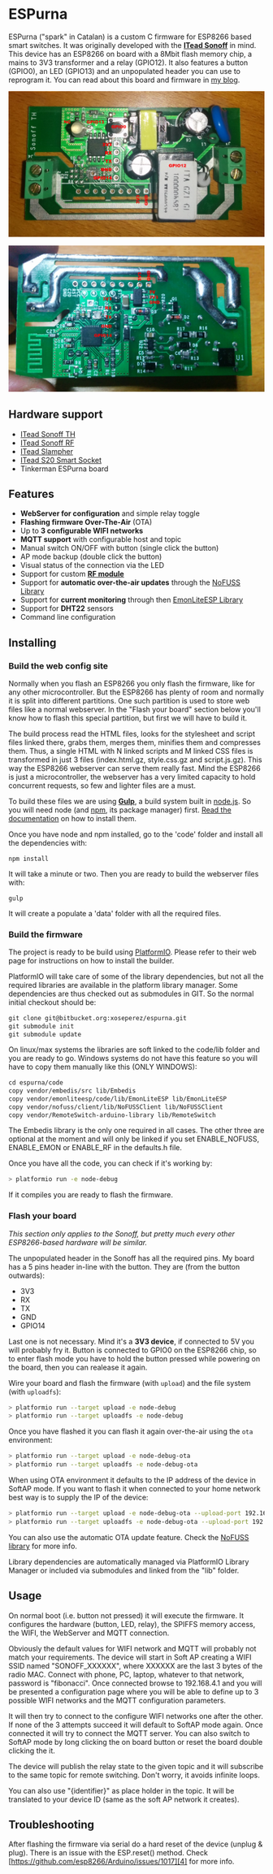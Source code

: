 # ESPurna

ESPurna ("spark" in Catalan) is a custom C firmware for ESP8266 based smart switches. It was originally developed with the **[ITead Sonoff][1]** in mind. This device has an ESP8266 on board with a 8Mbit flash memory chip, a mains to 3V3 transformer and a relay (GPIO12). It also features a button (GPIO0), an LED (GPIO13) and an unpopulated header you can use to reprogram it.
You can read about this board and firmware in [my blog][2].

![Sonoff board - front view](/images/pinout_front.jpg)

![Sonoff board - back view](/images/pinout_back.jpg)

## Hardware support

* [ITead Sonoff TH][1]
* [ITead Sonoff RF][8]
* [ITead Slampher][9]
* [ITead S20 Smart Socket][10]
* Tinkerman ESPurna board

## Features

* **WebServer for configuration** and simple relay toggle
* **Flashing firmware Over-The-Air** (OTA)
* Up to **3 configurable WIFI networks**
* **MQTT support** with configurable host and topic
* Manual switch ON/OFF with button (single click the button)
* AP mode backup (double click the button)
* Visual status of the connection via the LED
* Support for custom **[RF module][2]**
* Support for **automatic over-the-air updates** through the [NoFUSS Library][6]
* Support for **current monitoring** through then [EmonLiteESP Library][7]
* Support for **DHT22** sensors
* Command line configuration

## Installing

### Build the web config site

Normally when you flash an ESP8266 you only flash the firmware, like for any other microcontroller. But the ESP8266 has plenty of room and normally it is split into different partitions. One such partition is used to store web files like a normal webserver. In the "Flash your board" section below you'll know how to flash this special partition, but first we will have to build it.

The build process read the HTML files, looks for the stylesheet and script files linked there, grabs them, merges them, minifies them and compresses them. Thus, a single HTML with N linked scripts and M linked CSS files is transformed in just 3 files (index.html.gz, style.css.gz and script.js.gz). This way the ESP8266 webserver can serve them really fast. Mind the ESP8266 is just a microcontroller, the webserver has a very limited capacity to hold concurrent requests, so few and lighter files are a must.

To build these files we are using **[Gulp][11]**, a build system built in [node.js][13]. So you will need node (and [npm][14], its package manager) first. [Read the documentation][12] on how to install them.

Once you have node and npm installed, go to the 'code' folder and install all the dependencies with:

```
npm install
```

It will take a minute or two. Then you are ready to build the webserver files with:

```
gulp
```

It will create a populate a 'data' folder with all the required files.

### Build the firmware

The project is ready to be build using [PlatformIO][3].
Please refer to their web page for instructions on how to install the builder.

PlatformIO will take care of some of the library dependencies, but not all the required libraries are available in the platform library manager. Some dependencies are thus checked out as submodules in GIT. So the normal initial checkout should be:

```
git clone git@bitbucket.org:xoseperez/espurna.git
git submodule init
git submodule update
```

On linux/max systems the libraries are soft linked to the code/lib folder and you are ready to go. Windows systems do not have this feature so you will have to copy them manually like this (ONLY WINDOWS):

```
cd espurna/code
copy vendor/embedis/src lib/Embedis
copy vendor/emonliteesp/code/lib/EmonLiteESP lib/EmonLiteESP
copy vendor/nofuss/client/lib/NoFUSSClient lib/NoFUSSClient
copy vendor/RemoteSwitch-arduino-library lib/RemoteSwitch
```

The Embedis library is the only one required in all cases. The other three are optional at the moment and will only be linked if you set ENABLE_NOFUSS, ENABLE_EMON or ENABLE_RF in the defaults.h file.

Once you have all the code, you can check if it's working by:

```bash
> platformio run -e node-debug
```

If it compiles you are ready to flash the firmware.

### Flash your board

*This section only applies to the Sonoff, but pretty much every other ESP8266-based hardware will be similar.*

The unpopulated header in the Sonoff has all the required pins. My board has a 5 pins header in-line with the button. They are (from the button outwards):

* 3V3
* RX
* TX
* GND
* GPIO14

Last one is not necessary. Mind it's a **3V3 device**, if connected to 5V you will probably fry it. Button is connected to GPIO0 on the ESP8266 chip, so to enter flash mode you have to hold the button pressed while powering on the board, then you can realease it again.

Wire your board and flash the firmware (with ```upload```) and the file system (with ```uploadfs```):

```bash
> platformio run --target upload -e node-debug
> platformio run --target uploadfs -e node-debug
```

Once you have flashed it you can flash it again over-the-air using the ```ota``` environment:

```bash
> platformio run --target upload -e node-debug-ota
> platformio run --target uploadfs -e node-debug-ota
```

When using OTA environment it defaults to the IP address of the device in SoftAP mode. If you want to flash it when connected to your home network best way is to supply the IP of the device:

```bash
> platformio run --target upload -e node-debug-ota --upload-port 192.168.1.151
> platformio run --target uploadfs -e node-debug-ota --upload-port 192.168.1.151
```

You can also use the automatic OTA update feature. Check the [NoFUSS library][6] for more info.

Library dependencies are automatically managed via PlatformIO Library Manager or included via submodules and linked from the "lib" folder.

## Usage

On normal boot (i.e. button not pressed) it will execute the firmware. It configures the hardware (button, LED, relay), the SPIFFS memory access, the WIFI, the WebServer and MQTT connection.

Obviously the default values for WIFI network and MQTT will probably not match your requirements. The device will start in Soft AP creating a WIFI SSID named "SONOFF_XXXXXX", where XXXXXX are the last 3 bytes of the radio MAC. Connect with phone, PC, laptop, whatever to that network, password is "fibonacci". Once connected
browse to 192.168.4.1 and you will be presented a configuration page where you will be able to define up to 3 possible WIFI networks and the MQTT configuration parameters.

It will then try to connect to the configure WIFI networks one after the other. If none of the 3 attempts succeed it will default to SoftAP mode again. Once connected it will try to connect the MQTT server. You can also switch to SoftAP mode by long clicking the on board button or reset the board double clicking the it.

The device will publish the relay state to the given topic and it will subscribe to the same topic for remote switching. Don't worry, it avoids infinite loops.

You can also use "{identifier}" as place holder in the topic. It will be translated to your device ID (same as the soft AP network it creates).

## Troubleshooting

After flashing the firmware via serial do a hard reset of the device (unplug & plug). There is an issue with the ESP.reset() method. Check [https://github.com/esp8266/Arduino/issues/1017][4] for more info.

[1]: https://www.itead.cc/sonoff-wifi-wireless-switch.html
[2]: http://tinkerman.cat/adding-rf-to-a-non-rf-itead-sonoff
[3]: http://www.platformio.org
[4]: https://github.com/esp8266/Arduino/issues/1017
[5]: https://github.com/esp8266/Arduino/pull/2251
[6]: https://bitbucket.org/xoseperez/nofuss
[7]: https://bitbucket.org/xoseperez
[8]: https://www.itead.cc/sonoff-rf.html
[9]: https://www.itead.cc/slampher-wifi-wireless-light-holder.html
[10]: https://www.itead.cc/smart-socket-eu.html
[11]: http://gulpjs.com/
[12]: https://docs.npmjs.com/getting-started/installing-node
[13]: https://nodejs.org/en/
[14]: https://www.npmjs.com/
